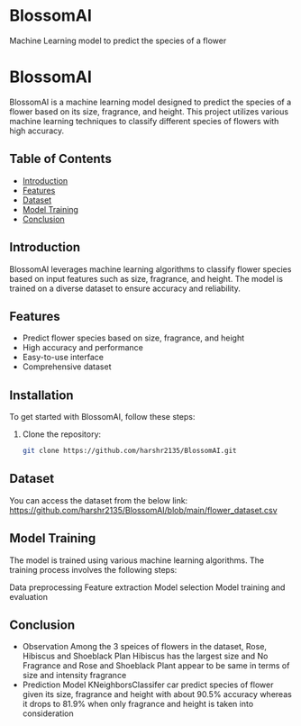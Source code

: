 # BlossomAI
Machine Learning model to predict the species of a flower
# BlossomAI

BlossomAI is a machine learning model designed to predict the species of a flower based on its size, fragrance, and height. This project utilizes various machine learning techniques to classify different species of flowers with high accuracy.

## Table of Contents
- [Introduction](#introduction)
- [Features](#features)
- [Dataset](#dataset)
- [Model Training](#model-training)
- [Conclusion](#Conclusion)


## Introduction
BlossomAI leverages machine learning algorithms to classify flower species based on input features such as size, fragrance, and height. The model is trained on a diverse dataset to ensure accuracy and reliability.

## Features
- Predict flower species based on size, fragrance, and height
- High accuracy and performance
- Easy-to-use interface
- Comprehensive dataset

## Installation
To get started with BlossomAI, follow these steps:

1. Clone the repository:
   ```bash
   git clone https://github.com/harshr2135/BlossomAI.git


## Dataset
You can access the dataset from the below link:
https://github.com/harshr2135/BlossomAI/blob/main/flower_dataset.csv

## Model Training
The model is trained using various machine learning algorithms. The training process involves the following steps:

Data preprocessing
Feature extraction
Model selection
Model training and evaluation

## Conclusion
* Observation
       Among the 3 speices of flowers in the dataset, Rose, Hibiscus and Shoeblack Plan Hibiscus has the largest size and No Fragrance and Rose and Shoeblack Plant appear to be same in terms of size and intensity fragrance
* Prediction Model
        KNeighborsClassifer car predict species of flower given its size, fragrance and height with about 90.5% accuracy whereas it drops to 81.9% when only fragrance and height is taken into consideration

